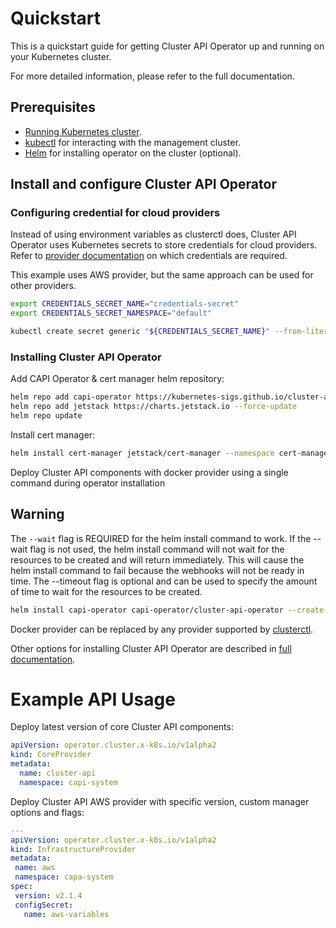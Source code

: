 # Quickstart

This is a quickstart guide for getting Cluster API Operator up and running on your Kubernetes cluster.

For more detailed information, please refer to the full documentation.

## Prerequisites

- [Running Kubernetes cluster](https://cluster-api.sigs.k8s.io/user/quick-start#install-andor-configure-a-kubernetes-cluster).
- [kubectl](https://kubernetes.io/docs/tasks/tools/install-kubectl/) for interacting with the management cluster.
- [Helm](https://helm.sh/docs/intro/install/) for installing operator on the cluster (optional).

## Install and configure Cluster API Operator

### Configuring credential for cloud providers

Instead of using environment variables as clusterctl does, Cluster API Operator uses Kubernetes secrets to store credentials for cloud providers. Refer to [provider documentation](https://cluster-api.sigs.k8s.io/user/quick-start#initialization-for-common-providers) on which credentials are required.

This example uses AWS provider, but the same approach can be used for other providers.

```bash
export CREDENTIALS_SECRET_NAME="credentials-secret"
export CREDENTIALS_SECRET_NAMESPACE="default"

kubectl create secret generic "${CREDENTIALS_SECRET_NAME}" --from-literal=AWS_B64ENCODED_CREDENTIALS="${AWS_B64ENCODED_CREDENTIALS}" --namespace "${CREDENTIALS_SECRET_NAMESPACE}"
```

### Installing Cluster API Operator

Add CAPI Operator & cert manager helm repository:

```bash
helm repo add capi-operator https://kubernetes-sigs.github.io/cluster-api-operator
helm repo add jetstack https://charts.jetstack.io --force-update
helm repo update
```

Install cert manager:

```bash
helm install cert-manager jetstack/cert-manager --namespace cert-manager --create-namespace --set installCRDs=true
```

Deploy Cluster API components with docker provider using a single command during operator installation

<aside class="note warning">

<h1> Warning </h1>

The `--wait` flag is REQUIRED for the helm install command to work. If the --wait flag is not used, the helm install command will not wait for the resources to be created and will return immediately. This will cause the helm install command to fail because the webhooks will not be ready in time. The --timeout flag is optional and can be used to specify the amount of time to wait for the resources to be created.

</aside>

```bash
helm install capi-operator capi-operator/cluster-api-operator --create-namespace -n capi-operator-system --set infrastructure=docker --set cert-manager.enabled=true --set configSecret.name=${CREDENTIALS_SECRET_NAME} --set configSecret.namespace=${CREDENTIALS_SECRET_NAMESPACE}  --wait --timeout 90s
```

Docker provider can be replaced by any provider supported by [clusterctl](https://cluster-api.sigs.k8s.io/reference/providers.html#infrastructure).

Other options for installing Cluster API Operator are described in [full documentation](https://github.com/kubernetes-sigs/cluster-api-operator/blob/main/docs/README.md#installation).
 
# Example API Usage

Deploy latest version of core Cluster API components:

```yaml
apiVersion: operator.cluster.x-k8s.io/v1alpha2
kind: CoreProvider
metadata:
  name: cluster-api
  namespace: capi-system

```

Deploy Cluster API AWS provider with specific version, custom manager options and flags:

```yaml
---
apiVersion: operator.cluster.x-k8s.io/v1alpha2
kind: InfrastructureProvider
metadata:
 name: aws
 namespace: capa-system
spec:
 version: v2.1.4
 configSecret:
   name: aws-variables
```
